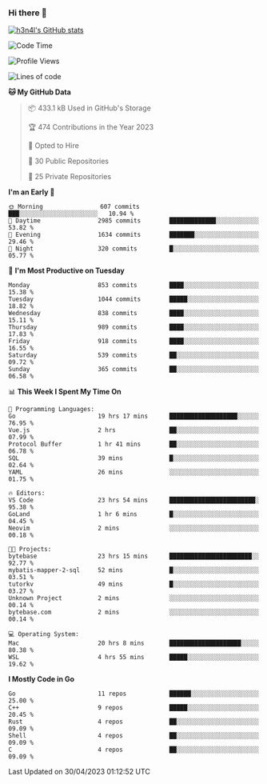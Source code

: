 ### Hi there 👋

[![h3n4l's GitHub stats](https://github-readme-stats.vercel.app/api?username=h3n4l&count_private=true&show_icons=true&theme=radical)](https://github.com/h3n4l/github-readme-stats)

<!--START_SECTION:waka-->
![Code Time](http://img.shields.io/badge/Code%20Time-1%2C188%20hrs%2029%20mins-blue)

![Profile Views](http://img.shields.io/badge/Profile%20Views-6-blue)

![Lines of code](https://img.shields.io/badge/From%20Hello%20World%20I%27ve%20Written-2.9%20million%20lines%20of%20code-blue)

**🐱 My GitHub Data** 

> 📦 433.1 kB Used in GitHub's Storage 
 > 
> 🏆 474 Contributions in the Year 2023
 > 
> 💼 Opted to Hire
 > 
> 📜 30 Public Repositories 
 > 
> 🔑 25 Private Repositories 
 > 
**I'm an Early 🐤** 

```text
🌞 Morning                607 commits         ███░░░░░░░░░░░░░░░░░░░░░░   10.94 % 
🌆 Daytime                2985 commits        █████████████░░░░░░░░░░░░   53.82 % 
🌃 Evening                1634 commits        ███████░░░░░░░░░░░░░░░░░░   29.46 % 
🌙 Night                  320 commits         █░░░░░░░░░░░░░░░░░░░░░░░░   05.77 % 
```
📅 **I'm Most Productive on Tuesday** 

```text
Monday                   853 commits         ████░░░░░░░░░░░░░░░░░░░░░   15.38 % 
Tuesday                  1044 commits        █████░░░░░░░░░░░░░░░░░░░░   18.82 % 
Wednesday                838 commits         ████░░░░░░░░░░░░░░░░░░░░░   15.11 % 
Thursday                 989 commits         ████░░░░░░░░░░░░░░░░░░░░░   17.83 % 
Friday                   918 commits         ████░░░░░░░░░░░░░░░░░░░░░   16.55 % 
Saturday                 539 commits         ██░░░░░░░░░░░░░░░░░░░░░░░   09.72 % 
Sunday                   365 commits         ██░░░░░░░░░░░░░░░░░░░░░░░   06.58 % 
```


📊 **This Week I Spent My Time On** 

```text
💬 Programming Languages: 
Go                       19 hrs 17 mins      ███████████████████░░░░░░   76.95 % 
Vue.js                   2 hrs               ██░░░░░░░░░░░░░░░░░░░░░░░   07.99 % 
Protocol Buffer          1 hr 41 mins        ██░░░░░░░░░░░░░░░░░░░░░░░   06.78 % 
SQL                      39 mins             █░░░░░░░░░░░░░░░░░░░░░░░░   02.64 % 
YAML                     26 mins             ░░░░░░░░░░░░░░░░░░░░░░░░░   01.75 % 

🔥 Editors: 
VS Code                  23 hrs 54 mins      ████████████████████████░   95.38 % 
GoLand                   1 hr 6 mins         █░░░░░░░░░░░░░░░░░░░░░░░░   04.45 % 
Neovim                   2 mins              ░░░░░░░░░░░░░░░░░░░░░░░░░   00.18 % 

🐱‍💻 Projects: 
bytebase                 23 hrs 15 mins      ███████████████████████░░   92.77 % 
mybatis-mapper-2-sql     52 mins             █░░░░░░░░░░░░░░░░░░░░░░░░   03.51 % 
tutorkv                  49 mins             █░░░░░░░░░░░░░░░░░░░░░░░░   03.27 % 
Unknown Project          2 mins              ░░░░░░░░░░░░░░░░░░░░░░░░░   00.14 % 
bytebase.com             2 mins              ░░░░░░░░░░░░░░░░░░░░░░░░░   00.14 % 

💻 Operating System: 
Mac                      20 hrs 8 mins       ████████████████████░░░░░   80.38 % 
WSL                      4 hrs 55 mins       █████░░░░░░░░░░░░░░░░░░░░   19.62 % 
```

**I Mostly Code in Go** 

```text
Go                       11 repos            ██████░░░░░░░░░░░░░░░░░░░   25.00 % 
C++                      9 repos             █████░░░░░░░░░░░░░░░░░░░░   20.45 % 
Rust                     4 repos             ██░░░░░░░░░░░░░░░░░░░░░░░   09.09 % 
Shell                    4 repos             ██░░░░░░░░░░░░░░░░░░░░░░░   09.09 % 
C                        4 repos             ██░░░░░░░░░░░░░░░░░░░░░░░   09.09 % 
```




 Last Updated on 30/04/2023 01:12:52 UTC
<!--END_SECTION:waka-->

